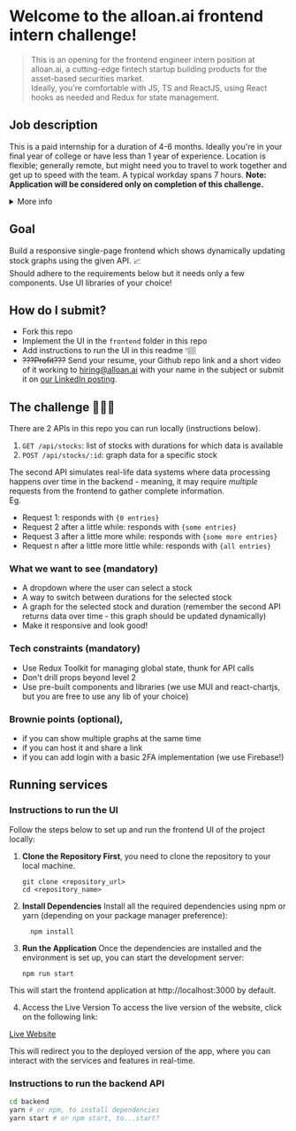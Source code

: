 # Welcome to the alloan.ai frontend intern challenge!

> This is an opening for the frontend engineer intern position at alloan.ai, a cutting-edge fintech startup building products for the asset-based securities market.  
> Ideally, you're comfortable with JS, TS and ReactJS, using React hooks as needed and Redux for state management.  

## Job description
This is a paid internship for a duration of 4-6 months. Ideally you're in your final year of college or have less than 1 year of experience. 
Location is flexible; generally remote, but might need you to travel to work together and get up to speed with the team. A typical workday spans 7 hours.
**Note: Application will be considered only on completion of this challenge.**
<details>
<summary>
More info
</summary>

### Who are we?
Alloan.ai is a cutting-edge fintech startup dedicated to building innovative solutions for the asset-backed securities market. Our diverse team of professionals from top institutions is disrupting the traditional financial landscape by leveraging advanced technology and data science.
Our mission is to make complex financial products more accessible, efficient, and transparent. 

### What are we looking for? 
A passionate and motivated Frontend Engineer Intern to join our growing engineering team.
As an intern, you will collaborate closely with experienced engineers to design and build intuitive, scalable, and responsive user interfaces using React. This is a unique opportunity to gain hands-on experience in a high-impact, fast-paced startup environment while contributing to cutting-edge fintech solutions. 

### Your key responsibilities will be to: 
- Collaborate with the founding team to shape and improve product features, contributing ideas and solutions to enhance the user experience. 
- Build and deploy new functionalities for our fintech products, ensuring performance, scalability, and responsiveness. 
- Write clean, maintainable, and well-documented code adhering to industry best practices and code quality standards. 
- Troubleshoot and resolve UI/UX issues, proactively suggesting enhancements to improve usability and design. 
- Participate in high-level and low-level system designs for features and workflows. 
- Commit to a minimum of 7 hours/day 
- Actively engage in code reviews, providing constructive feedback to maintain high code quality across the team. 

### Basic Qualifications 
- Strong proficiency in React.js, JavaScript, and TypeScript. 
- Expertise in state management with Redux Toolkit and Context API. 
- Expertise in React hooks such as useEffect, useCallback, and useMemo. 
- Experience with RestAPIs and building responsive designs. 
- Familiarity with react-router and navigation techniques. 
- Strong command of Git for version control and collaboration.

### Preferred Qualifications 
- Advanced experience with React hooks. 
- Familiarity with optimization techniques in React, including React.memo, code splitting, and performance monitoring. 
- Experience with Firebase Authentication and TOTP/Two-Factor Authentication. 
- Experience working with Chart.js or react-chartjs for data visualization. 
- Familiarity with utility libraries like lodash. 
- Familiarity with debounce, polling, cleanup and axios abort. 
- Basic understanding of backend technologies like Python, Flask, NoSQL, and SQL databases. 
- Hands-on experience building projects using Redux Toolkit, with an understanding of advanced concepts like thunk and slice. 
- Interest in fintech or financial markets. 

### Why join us?
- Impactful Work: Build dynamic fintech products that will deepen your understanding of the US lending market and its intricacies. Also get to learn from top lending investment firms. 
- Cutting-Edge Technology: Work on AI model integrations and gain hands-on experience with LLMs to enhance product intelligence and functionality. 
- Startup Culture: Experience an agile, dynamic environment where your contributions will directly influence our product’s direction. 
- Growth Potential: Opportunity to convert your internship into a full-time position based on performance and business needs. 
- Competitive Compensation: Get paid for your impactful contributions while working on innovative solutions in the fintech space.

</details>

## Goal
Build a responsive single-page frontend which shows dynamically updating stock graphs using the given API. 📈  
Should adhere to the requirements below but it needs only a few components. Use UI libraries of your choice!

## How do I submit?
- Fork this repo
- Implement the UI in the `frontend` folder in this repo
- Add instructions to run the UI in this readme 👇🏽
- ~~???Profit???~~ Send your resume, your Github repo link and a short video of it working to hiring@alloan.ai with your name in the subject or submit it on [our LinkedIn posting](https://www.linkedin.com/jobs/view/4137806064).

## The challenge 🧑🏽‍💻
There are 2 APIs in this repo you can run locally (instructions below).  
1. `GET /api/stocks`: list of stocks with durations for which data is available 
2. `POST /api/stocks/:id`: graph data for a specific stock

The second API simulates real-life data systems where data processing happens over time in the backend - meaning, it may require _multiple_ requests from the frontend to gather complete information.   
Eg.
- Request 1: responds with `{0 entries}`
- Request 2 after a little while: responds with `{some entries}`
- Request 3 after a little more while: responds with `{some more entries}`
- Request n after a little more little while: responds with `{all entries}`

### What we want to see (mandatory)
- A dropdown where the user can select a stock
- A way to switch between durations for the selected stock
- A graph for the selected stock and duration (remember the second API returns data over time - this graph should be updated dynamically)
- Make it responsive and look good!

### Tech constraints (mandatory)
- Use Redux Toolkit for managing global state, thunk for API calls
- Don't drill props beyond level 2
- Use pre-built components and libraries (we use MUI and react-chartjs, but you are free to use any lib of your choice)

### Brownie points (optional),
- if you can show multiple graphs at the same time
- if you can host it and share a link
- if you can add login with a basic 2FA implementation (we use Firebase!)

## Running services
### Instructions to run the UI
Follow the steps below to set up and run the frontend UI of the project locally:
1. **Clone the Repository First**, you need to clone the repository to your local machine.
    ```
    git clone <repository_url>
    cd <repository_name>
2. **Install Dependencies** Install all the required dependencies using npm or yarn (depending on your package manager preference): 

    ```
      npm install 
3. **Run the Application** Once the dependencies are installed and the environment is set up, you can start the development server:
    ```
    npm run start
  This will start the frontend application at http://localhost:3000 by default.
  
4.  Access the Live Version To access the live version of the website, click on the following link:

[Live Website](https://stockresearch.netlify.app/)

This will redirect you to the deployed version of the app, where you can interact with the services and features in real-time.  


### Instructions to run the backend API
```bash
cd backend
yarn # or npm, to install dependencies
yarn start # or npm start, to...start?
```
